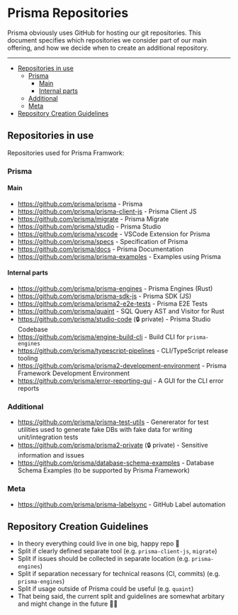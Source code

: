 # Prisma Repositories

Prisma obviously uses GitHub for hosting our git repositories. This document specifies which repositories we consider part of our main offering, and how we decide when to create an additional repository.

---

<!-- START doctoc generated TOC please keep comment here to allow auto update -->
<!-- DON'T EDIT THIS SECTION, INSTEAD RE-RUN doctoc TO UPDATE -->


- [Repositories in use](#repositories-in-use)
  - [Prisma](#prisma)
    - [Main](#main)
    - [Internal parts](#internal-parts)
  - [Additional](#additional)
  - [Meta](#meta)
- [Repository Creation Guidelines](#repository-creation-guidelines)

<!-- END doctoc generated TOC please keep comment here to allow auto update -->

## Repositories in use

Repositories used for Prisma Framwork:

### Prisma

#### Main

- https://github.com/prisma/prisma - Prisma
- https://github.com/prisma/prisma-client-js - Prisma Client JS
- https://github.com/prisma/migrate - Prisma Migrate
- https://github.com/prisma/studio - Prisma Studio
- https://github.com/prisma/vscode - VSCode Extension for Prisma
- https://github.com/prisma/specs - Specification of Prisma
- https://github.com/prisma/docs - Prisma Documentation
- https://github.com/prisma/prisma-examples - Examples using Prisma

#### Internal parts

- https://github.com/prisma/prisma-engines - Prisma Engines (Rust)
- https://github.com/prisma/prisma-sdk-js - Prisma SDK (JS)
- https://github.com/prisma/prisma2-e2e-tests - Prisma E2E Tests
- https://github.com/prisma/quaint - SQL Query AST and Visitor for Rust
- https://github.com/prisma/studio-code (🔒 private) - Prisma Studio Codebase
- https://github.com/prisma/engine-build-cli - Build CLI for `prisma-engines`
- https://github.com/prisma/typescript-pipelines - CLI/TypeScript release tooling
- https://github.com/prisma/prisma2-development-environment - Prisma Framework Development Environment
- https://github.com/prisma/error-reporting-gui - A GUI for the CLI error reports

### Additional

- https://github.com/prisma/prisma-test-utils - Genererator for test utilities used to generate fake DBs with fake data for writing unit/integration tests
- https://github.com/prisma/prisma2-private (🔒 private) - Sensitive information and issues
- https://github.com/prisma/database-schema-examples - Database Schema Examples (to be supported by Prisma Framework)

### Meta

- https://github.com/prisma/prisma-labelsync - GitHub Label automation

## Repository Creation Guidelines

- In theory everything could live in one big, happy repo 🎅
- Split if clearly defined separate tool (e.g. `prisma-client-js`, `migrate`)
- Split if issues should be collected in separate location (e.g. `prisma-engines`)
- Split if separation necessary for technical reasons (CI, commits) (e.g. `prisma-engines`)
- Split if usage outside of Prisma could be useful (e.g. `quaint`)
- That being said, the current split and guidelines are somewhat arbitary and might change in the future 🤷🚀
